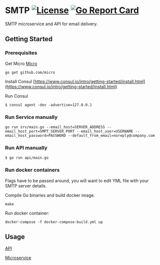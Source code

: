 # SMTP [![License](https://img.shields.io/:license-apache-blue.svg)](https://opensource.org/licenses/Apache-2.0) [![Go Report Card](https://goreportcard.com/badge/Rakanixu/smtp)](https://goreportcard.com/report/github.com/Rakanixu/smtp)

SMTP microservice and API for email delivery.

## Getting Started

### Prerequisites
Get Micro
[Micro](https://github.com/micro)
```
go get github.com/micro
```

Install Consul
[https://www.consul.io/intro/getting-started/install.html](https://www.consul.io/intro/getting-started/install.html)

Run Consul
```
$ consul agent -dev -advertise=127.0.0.1
```

### Run Service manually

```
go run srv/main.go --email_host=SERVER_ADDRESS --email_host_port=SMPT_SERVER_PORT --email_host_user=USERNAME --email_host_password=PASSWORD --default_from_email=noreply@company.com
```

### Run API manually

```
$ go run api/main.go
```


### Run docker containers

Flags have to be passed around, you will want to edit YML file with your SMTP server details.

Compile Go binaries and build docker image. 
```
make 
```

Run docker container:
```
docker-compose -f docker-compose-build.yml up
```


## Usage
[API](https://github.com/Rakanixu/smtp/tree/master/api)

[Microservice](https://github.com/Rakanixu/smtp/tree/master/srv)
